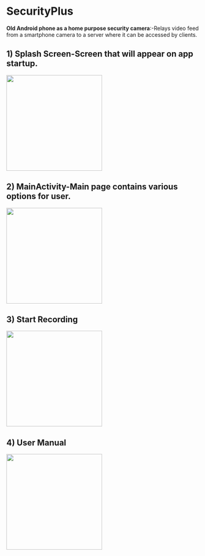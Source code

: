 # SecurityPlus
<b>Old Android phone as a home purpose security camera</b>:-Relays video feed from a smartphone camera to a server where it can be accessed by clients.

<h2>1) Splash Screen-Screen that will appear on app startup.</h2>
<img src="https://cloud.githubusercontent.com/assets/28055076/26388734/b53f5b2c-4073-11e7-9445-d8e1812b8add.png" width="250" length="250">
<h2>2) MainActivity-Main page contains various options for user.</h2>
<img src="https://cloud.githubusercontent.com/assets/28055076/26388733/b525ccf2-4073-11e7-902a-b968b117a879.png" width="250" length="250">
<h2>3) Start Recording</h2>
<img src="https://cloud.githubusercontent.com/assets/28055076/26388732/b4e84bfc-4073-11e7-8163-9bea271a053d.png" width="250" length="250"><h2>4) User Manual </h2>
<img src="https://cloud.githubusercontent.com/assets/28055076/26388731/b4c3478a-4073-11e7-87fd-b6564b7be1e3.png" width="250" length="250">
